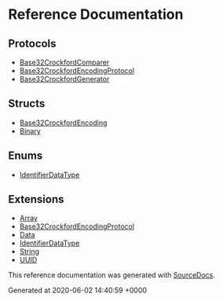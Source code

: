 # Reference Documentation

## Protocols

-   [Base32CrockfordComparer](protocols/Base32CrockfordComparer.md)
-   [Base32CrockfordEncodingProtocol](protocols/Base32CrockfordEncodingProtocol.md)
-   [Base32CrockfordGenerator](protocols/Base32CrockfordGenerator.md)

## Structs

-   [Base32CrockfordEncoding](structs/Base32CrockfordEncoding.md)
-   [Binary](structs/Binary.md)

## Enums

-   [IdentifierDataType](enums/IdentifierDataType.md)

## Extensions

-   [Array](extensions/Array.md)
-   [Base32CrockfordEncodingProtocol](extensions/Base32CrockfordEncodingProtocol.md)
-   [Data](extensions/Data.md)
-   [IdentifierDataType](extensions/IdentifierDataType.md)
-   [String](extensions/String.md)
-   [UUID](extensions/UUID.md)

This reference documentation was generated with
[SourceDocs](https://github.com/eneko/SourceDocs).

Generated at 2020-06-02 14:40:59 +0000